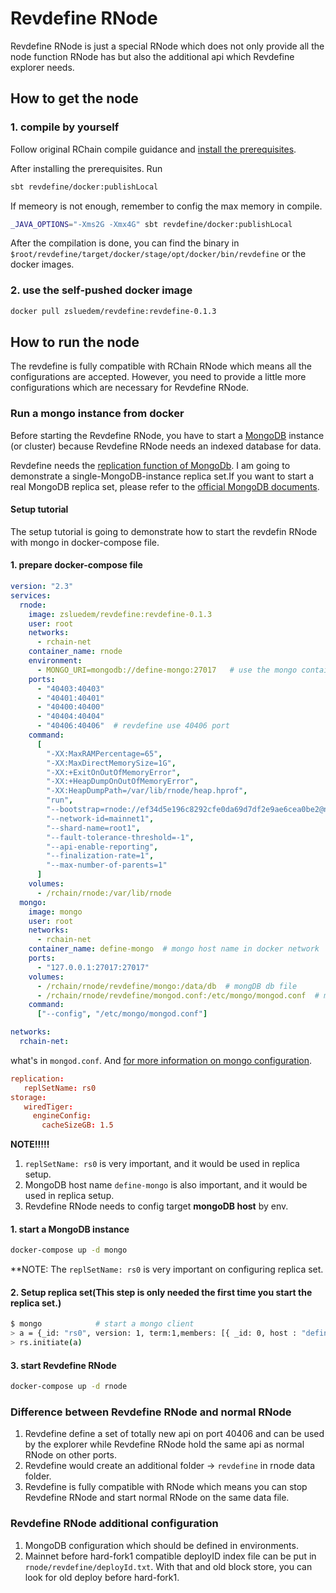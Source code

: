 # Revdefine RNode

Revdefine RNode is just a special RNode which does not only provide all the node function RNode 
has but also the additional api which Revdefine explorer needs.

## How to get the node

### 1. compile by yourself

Follow original RChain compile guidance and [install the prerequisites](https://github.com/rchain/rchain/blob/dev/DEVELOPER.md#prerequisites).

After installing the prerequisites. Run

```bash
sbt revdefine/docker:publishLocal
```

If memeory is not enough, remember to config the max memory in compile.

```bash
_JAVA_OPTIONS="-Xms2G -Xmx4G" sbt revdefine/docker:publishLocal
```

After the compilation is done, you can find the binary in `$root/revdefine/target/docker/stage/opt/docker/bin/revdefine`
or the docker images.

### 2. use the self-pushed docker image

```bash
docker pull zsluedem/revdefine:revdefine-0.1.3
```

## How to run the node

The revdefine is fully compatible with RChain RNode which means all the configurations are accepted. However, you 
need to provide a little more configurations which are necessary for Revdefine RNode.

### Run a mongo instance from docker

Before starting the Revdefine RNode, you have to start a [MongoDB](https://www.mongodb.com/) instance (or cluster) 
because Revdefine RNode needs an indexed database for data. 

Revdefine needs the [replication function of MongoDb](https://docs.mongodb.com/manual/replication/). I am going to 
demonstrate a single-MongoDB-instance replica set.If you want to start a real MongoDB replica set, please refer to the 
[official MongoDB documents](https://docs.mongodb.com/manual/administration/replica-set-deployment/). 

#### Setup tutorial

The setup tutorial is going to demonstrate how to start the revdefin RNode with mongo in 
docker-compose file.

#### 1. prepare docker-compose file


```yaml
version: "2.3"
services:
  rnode:
    image: zsluedem/revdefine:revdefine-0.1.3
    user: root
    networks:
      - rchain-net
    container_name: rnode
    environment:
      - MONGO_URI=mongodb://define-mongo:27017   # use the mongo container name as host name 
    ports:
      - "40403:40403"
      - "40401:40401"
      - "40400:40400"
      - "40404:40404"
      - "40406:40406"  # revdefine use 40406 port
    command:
      [
        "-XX:MaxRAMPercentage=65",
        "-XX:MaxDirectMemorySize=1G",
        "-XX:+ExitOnOutOfMemoryError",
        "-XX:+HeapDumpOnOutOfMemoryError",
        "-XX:HeapDumpPath=/var/lib/rnode/heap.hprof",
        "run",
        "--bootstrap=rnode://ef34d5e196c8292cfe0da69d7df2e9ae6cea0be2@node0.root-shard.mainnet.rchain.coop?protocol=40400&discovery=40404",
        "--network-id=mainnet1",
        "--shard-name=root1",
        "--fault-tolerance-threshold=-1",
        "--api-enable-reporting",
        "--finalization-rate=1",
        "--max-number-of-parents=1"
      ]
    volumes:
      - /rchain/rnode:/var/lib/rnode
  mongo:
    image: mongo
    user: root
    networks:
      - rchain-net
    container_name: define-mongo  # mongo host name in docker network
    ports:
      - "127.0.0.1:27017:27017"
    volumes:
      - /rchain/rnode/revdefine/mongo:/data/db  # mongDB db file
      - /rchain/rnode/revdefine/mongod.conf:/etc/mongo/mongod.conf  # mongoDB configuration
    command:
      ["--config", "/etc/mongo/mongod.conf"]

networks:
  rchain-net:
```

what's in `mongod.conf`. And [for more information on mongo configuration](https://docs.mongodb.com/manual/reference/configuration-options/).
```conf
replication:
   replSetName: rs0
storage:
   wiredTiger:
     engineConfig:
       cacheSizeGB: 1.5
```

**NOTE!!!!!**

1. `replSetName: rs0` is very important, and it would be used in replica setup.
2. MongoDB host name `define-mongo` is also important, and it would be used in replica setup.
3. Revdefine RNode needs to config target **mongoDB host** by env.

#### 1. start a MongoDB instance

```bash
docker-compose up -d mongo
```

**NOTE: The `replSetName: rs0` is very important on configuring replica set.

#### 2. Setup replica set(This step is only needed the first time you start the replica set.)

```bash
$ mongo            # start a mongo client 
> a = {_id: "rs0", version: 1, term:1,members: [{ _id: 0, host : "define-mongo:27017"}]}
> rs.initiate(a)
```

#### 3. start Revdefine RNode

```bash
docker-compose up -d rnode
```

### Difference between Revdefine RNode and normal RNode

1. Revdefine define a set of totally new api on port 40406 and can be used by the explorer while 
Revdefine RNode hold the same api as normal RNode on other ports.
2. Revdefine would create an additional folder -> `revdefine` in rnode data folder.
3. Revdefine is fully compatible with RNode which means you can stop Revdefine RNode and start 
   normal RNode on the same data file.
   
### Revdefine RNode additional configuration

1. MongoDB configuration which should be defined in environments.
2. Mainnet before hard-fork1 compatible deployID index file can be put 
   in `rnode/revdefine/deployId.txt`. With that and old block store, you can look for old deploy 
   before hard-fork1.